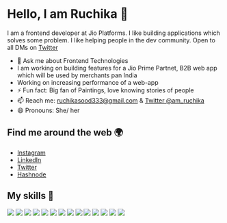 # Hello, I am Ruchika 👋

<!-- ![](https://raw.githubusercontent.com/saviomartin/saviomartin/main/github-banner%20(1).png)
 -->
 
I am a frontend developer at Jio Platforms. I like building applications which solves some problem. I like helping people in the dev community. Open to all DMs on [Twitter](https://twitter.com/am_ruchika)


- 💬 Ask me about Frontend Technologies
- I am working on building features for a Jio Prime Partnet, B2B web app which will be used by merchants pan India
- Working on increasing performance of a web-app
- ⚡ Fun fact: Big fan of Paintings, love knowing stories of people
- 📫 Reach me: [ruchikasood333@gmail.com](mailto:ruchikasood333@gmail.com) & [Twitter @am_ruchika](https://twitter.com/am_ruchika)
- 😄 Pronouns: She/ her

## Find me around the web 🌍

- [Instagram](https://www.instagram.com/ruchikasood.3/)
- [LinkedIn](https://www.linkedin.com/in/ruchika-sood-0470a799/)
- [Twitter](https://twitter.com/am_ruchika)
- [Hashnode](https://hashnode.com/@RuchikaSood)

## My skills 🚀
![](https://img.shields.io/badge/React-20232A?style=for-the-badge&logo=react&logoColor=61DAFB)
![](https://img.shields.io/badge/Next-23232A?style=for-the-badge&logo=react&logoColor=61DAFB)
![](https://img.shields.io/badge/typescript-00688B?style=for-the-badge&logo=figma&logoColor=white)
![](https://img.shields.io/badge/Tailwind_CSS-38B2AC?style=for-the-badge&logo=tailwind-css&logoColor=white)
![](https://img.shields.io/badge/HTML5-E34F26?style=for-the-badge&logo=html5&logoColor=white)
![](https://img.shields.io/badge/JavaScript-F7DF1E?style=for-the-badge&logo=javascript&logoColor=black)
![](https://img.shields.io/badge/CSS3-1572B6?style=for-the-badge&logo=css3&logoColor=white)
![](https://img.shields.io/badge/Sass-CC6699?style=for-the-badge&logo=sass&logoColor=white)
![](https://img.shields.io/badge/Markdown-000000?style=for-the-badge&logo=markdown&logoColor=white)
![](https://img.shields.io/badge/Bootstrap-563D7C?style=for-the-badge&logo=bootstrap&logoColor=white)
![](https://img.shields.io/badge/Material--UI-0081CB?style=for-the-badge&logo=material-ui&logoColor=white)
![](https://img.shields.io/badge/Redux-593D88?style=for-the-badge&logo=redux&logoColor=white)
![](https://img.shields.io/badge/Netlify-00C7B7?style=for-the-badge&logo=netlify&logoColor=white)
![](https://img.shields.io/badge/figma-0AC97F?style=for-the-badge&logo=figma&logoColor=white)


<!-- ## My Recent Blog posts ✍️ -->

<!-- BLOG-POST-LIST:START -->
<!-- - [Introducing Styler - The Next Generation CSS Builder in the Web for your Hashnode Blog ✨️](https://saviomartin.com/styler) -->
<!-- - [Introducing Slickr - The most powerful Cover Image generator for your Hashnode blog ✨️](https://saviomartin.com/introducing-slickr-the-most-powerful-cover-image- -->
<!-- BLOG-POST-LIST:END -->

<!--END_SECTION:waka-->

<!-- ## My Github Status 🦸 -->

<!-- ![](https://github-readme-stats.vercel.app/api?username=saviomartin&show_icons=true&bg_color=45,fc00ff,00dbde&title_color=fff&text_color=fff) -->

<!-- ## My Github Activity ⚡ -->

<!--START_SECTION:activity-->
<!-- 1. ❗️ Opened issue [#42](https://github.com/Hashnode/support/issues/42) in [Hashnode/support](https://github.com/Hashnode/support)
2. 🎉 Merged PR [#10](https://github.com/saviomartin/codehouse/pull/10) in [saviomartin/codehouse](https://github.com/saviomartin/codehouse)
3. 🗣 Commented on [#10](https://github.com/saviomartin/codehouse/issues/10) in [saviomartin/codehouse](https://github.com/saviomartin/codehouse)
4. 🗣 Commented on [#10](https://github.com/saviomartin/codehouse/issues/10) in [saviomartin/codehouse](https://github.com/saviomartin/codehouse)
5. 🎉 Merged PR [#4](https://github.com/saviomartin/slickr/pull/4) in [saviomartin/slickr](https://github.com/saviomartin/slickr) -->
<!--END_SECTION:activity-->

<!-- ## My Trending Repos 💻 -->
<!-- 
[![](https://github-readme-stats.vercel.app/api/pin/?username=saviomartin&repo=slickr&bg_color=45,fc00ff,00dbde&title_color=fff&text_color=fff)](https://github.com/saviomartin/gradientking)
[![](https://github-readme-stats.vercel.app/api/pin/?username=saviomartin&repo=codehouse&bg_color=45,fc00ff,00dbde&title_color=fff&text_color=fff)](https://github.com/saviomartin/loficlub) -->

